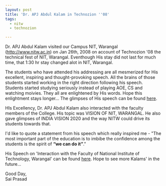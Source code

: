 ```yaml
---
layout: post
title: 'Dr. APJ Abdul Kalam in Technozion ''08'
tags:
  - nitw
  - technozion

---
```


Dr. APJ Abdul Kalam visited our Campus NIT, Warangal (<a href="http://www.nitw.ac.in/">http://www.nitw.ac.in</a>) on Jan 26th, 2008 on account of Technozion '08 the technical fest of NIT, Warangal. Eventhough His stay did not last for much time, that 1:30 hr stay changed alot in NIT, Warangal.

The students who have attended his addressing are all mesmerized for His excellent, inspiring and thought-provoking speech. All the brains of those students started working in the right direction following his speech. Students started studying seriously instead of playing AOE, CS and watching moivies. They all are enlightened by His words. Hope this enlightment stays longer...
The glimpses of His speech can be found <a href="http://www.abdulkalam.com/kalam/jsp/display_content.jsp?menuid=28&amp;menuname=Speeches%20/%20Lectures&amp;linkid=68&amp;linkname=Recent&amp;content=672&amp;columnno=0&amp;starts=0&amp;menu_image=-">here</a>.

HIs Excellency, Dr. APJ Abdul Kalam also interacted with the faculty members of the College. His topic was VISION OF NIT, WARANGAL. He also gave glimpses of INDIA VISION 2020 and the way NITW could drive its students towards that.

I'd like to quote a statement from his speech which really inspired me - "The most important part of the education is to imbibe the confidence among the students is the spirit of <strong>“we can do it”</strong>."

His Speech  on 'Interaction with the Faculty of National Institute of Technology, Warangal' can be found <a href="http://www.abdulkalam.com/kalam/jsp/display_content.jsp?menuid=28&amp;menuname=Speeches%20/%20Lectures&amp;linkid=68&amp;linkname=Recent&amp;content=673&amp;columnno=0&amp;starts=0&amp;menu_image=-">here</a>.
Hope to see more Kalams' in the future...

Good Day,  
Sai Prasad
